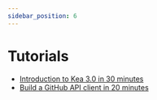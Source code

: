 ```yaml
---
sidebar_position: 6
---
```


# Tutorials

- [Introduction to Kea 3.0 in 30 minutes](/docs/tutorials/intro)
- [Build a GitHub API client in 20 minutes](/docs/tutorials/github)
